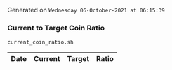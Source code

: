Generated on `Wednesday 06-October-2021 at 06:15:39`

### Current to Target Coin Ratio
`current_coin_ratio.sh`

Date|Current|Target|Ratio
---|---|---|---
